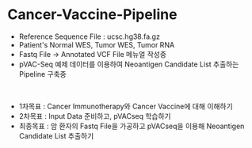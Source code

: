 # Cancer-Vaccine-Pipeline

* Reference Sequence File : ucsc.hg38.fa.gz
* Patient's Normal WES, Tumor WES, Tumor RNA
* Fastq File -> Annotated VCF File 메뉴얼 작성중
* pVAC-Seq 예제 데이터를 이용하여 Neoantigen Candidate List 추출하는 Pipeline 구축중
<br/>

* 1차목표 : Cancer Immunotherapy와 Cancer Vaccine에 대해 이해하기
* 2차목표 : Input Data 준비하고, pVACseq 학습하기
* 최종목표 : 암 환자의 Fastq File을 가공하고 pVACseq을 이용해 Neoantigen Candidate List 추출하기
